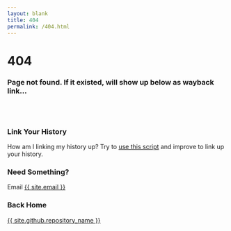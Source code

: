 ```yaml
---
layout: blank
title: 404
permalink: /404.html
---
```

<h1>404</h1>
<h3>Page not found. If it existed, will show up below as wayback link...</h3>

<div id="wb404"></div>
<script src="https://archive.org/web/wb404.js"> </script>

<br /><br />
<h3>Link Your History</h3>
<p>How am I linking my history up? Try to <a href="https://github.com/rejon/wb404js">use this script</a> and improve to link up your history.</p>
<h3>Need Something?</h3>
<p>Email <a href="mailto:{{ site.email }}">{{ site.email }}</a></p>

<h3>Back Home</h3>
<p><a href="{{ site.url }}">{{ site.github.repository_name }}</a></p>
